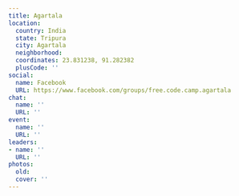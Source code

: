 ```yaml
---
title: Agartala
location:
  country: India
  state: Tripura
  city: Agartala
  neighborhood: 
  coordinates: 23.831238, 91.282382
  plusCode: ''
social:
  name: Facebook
  URL: https://www.facebook.com/groups/free.code.camp.agartala
chat:
  name: ''
  URL: ''
event:
  name: ''
  URL: ''
leaders:
- name: ''
  URL: ''
photos:
  old: 
  cover: ''
---
```

